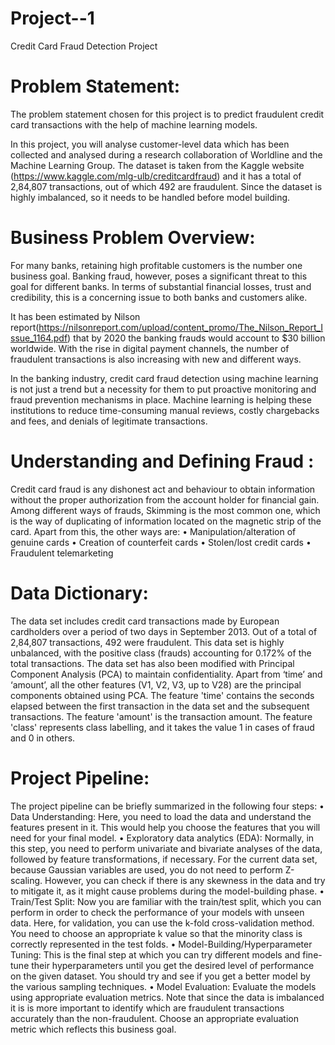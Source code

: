 # Project--1

Credit Card Fraud Detection Project

# Problem Statement:
The problem statement chosen for this project is to predict fraudulent credit card transactions with the help of machine learning models.

In this project, you will analyse customer-level data which has been collected and analysed during a research collaboration of Worldline and the Machine Learning Group.
The dataset is taken from the Kaggle website (https://www.kaggle.com/mlg-ulb/creditcardfraud) and it has a total of 2,84,807 transactions, out of which 492 are fraudulent. Since the dataset is highly imbalanced, so it needs to be handled before model building.

# Business Problem Overview:
For many banks, retaining high profitable customers is the number one business goal. Banking fraud, however, poses a significant threat to this goal for different banks. In terms of substantial financial losses, trust and credibility, this is a concerning issue to both banks and customers alike.

It has been estimated by Nilson report(https://nilsonreport.com/upload/content_promo/The_Nilson_Report_Issue_1164.pdf) that by 2020 the banking frauds would account to $30 billion worldwide. With the rise in digital payment channels, the number of fraudulent transactions is also increasing with new and different ways.

In the banking industry, credit card fraud detection using machine learning is not just a trend but a necessity for them to put proactive monitoring and fraud prevention mechanisms in place. Machine learning is helping these institutions to reduce time-consuming manual reviews, costly chargebacks and fees, and denials of legitimate transactions.

# Understanding and Defining Fraud :
Credit card fraud is any dishonest act and behaviour to obtain information without the proper authorization from the account holder for financial gain. Among different ways of frauds, Skimming is the most common one, which is the way of duplicating of information located on the magnetic strip of the card. Apart from this, the other ways are:
• Manipulation/alteration of genuine cards
• Creation of counterfeit cards
• Stolen/lost credit cards
• Fraudulent telemarketing

# Data Dictionary:
The data set includes credit card transactions made by European cardholders over a period of two days in September 2013. Out of a total of 2,84,807 transactions, 492 were fraudulent. This data set is highly unbalanced, with the positive class (frauds) accounting for 0.172% of the total transactions. The data set has also been modified with Principal Component Analysis (PCA) to maintain confidentiality. Apart from ‘time’ and ‘amount’, all the other features (V1, V2, V3, up to V28) are the principal components obtained using PCA. The feature 'time' contains the seconds elapsed between the first transaction in the data set and the subsequent transactions. The feature 'amount' is the transaction amount. The feature 'class' represents class labelling, and it takes the value 1 in cases of fraud and 0 in others.

# Project Pipeline:
The project pipeline can be briefly summarized in the following four steps:
• Data Understanding: Here, you need to load the data and understand the features present in it. This would help you choose the features that you will need for your final model.
• Exploratory data analytics (EDA): Normally, in this step, you need to perform univariate and bivariate analyses of the data, followed by feature transformations, if necessary. For the current data set, because Gaussian variables are used, you do not need to perform Z-scaling. However, you can check if there is any skewness in the data and try to mitigate it, as it might cause problems during the model-building phase.
• Train/Test Split: Now you are familiar with the train/test split, which you can perform in order to check the performance of your models with unseen data. Here, for validation, you can use the k-fold cross-validation method. You need to choose an appropriate k value so that the minority class is correctly represented in the test folds.
• Model-Building/Hyperparameter Tuning: This is the final step at which you can try different models and fine-tune their hyperparameters until you get the desired level of performance on the given dataset. You should try and see if you get a better model by the various sampling techniques.
• Model Evaluation: Evaluate the models using appropriate evaluation metrics. Note that since the data is imbalanced it is is more important to identify which are fraudulent transactions accurately than the non-fraudulent. Choose an appropriate evaluation metric which reflects this business goal.
